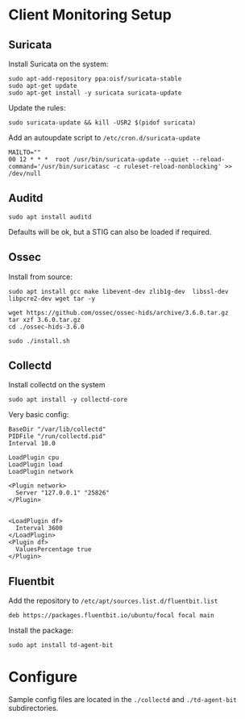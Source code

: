 # Client Monitoring Setup


## Suricata

Install Suricata on the system: 

```
sudo apt-add-repository ppa:oisf/suricata-stable
sudo apt-get update
sudo apt-get install -y suricata suricata-update
```

Update the rules: 

```
sudo suricata-update && kill -USR2 $(pidof suricata)
```

Add an autoupdate script to `/etc/cron.d/suricata-update`

```
MAILTO=""
00 12 * * *  root /usr/bin/suricata-update --quiet --reload-command='/usr/bin/suricatasc -c ruleset-reload-nonblocking' >> /dev/null
```

## Auditd

```
sudo apt install auditd
```

Defaults will be ok, but a STIG can also be loaded if required. 

## Ossec

Install from source: 

```
sudo apt install gcc make libevent-dev zlib1g-dev  libssl-dev libpcre2-dev wget tar -y

wget https://github.com/ossec/ossec-hids/archive/3.6.0.tar.gz
tar xzf 3.6.0.tar.gz
cd ./ossec-hids-3.6.0

sudo ./install.sh
```


## Collectd

Install collectd on the system

```
sudo apt install -y collectd-core
```

Very basic config: 

```
BaseDir "/var/lib/collectd"
PIDFile "/run/collectd.pid"
Interval 10.0

LoadPlugin cpu
LoadPlugin load
LoadPlugin network

<Plugin network>
  Server "127.0.0.1" "25826"
</Plugin>


<LoadPlugin df>
  Interval 3600
</LoadPlugin>
<Plugin df>
  ValuesPercentage true
</Plugin>

```


## Fluentbit

Add the repository to `/etc/apt/sources.list.d/fluentbit.list`

```
deb https://packages.fluentbit.io/ubuntu/focal focal main
```

Install the package: 

```
sudo apt install td-agent-bit
```

# Configure

Sample config files are located in the `./collectd` and `./td-agent-bit` subdirectories. 
